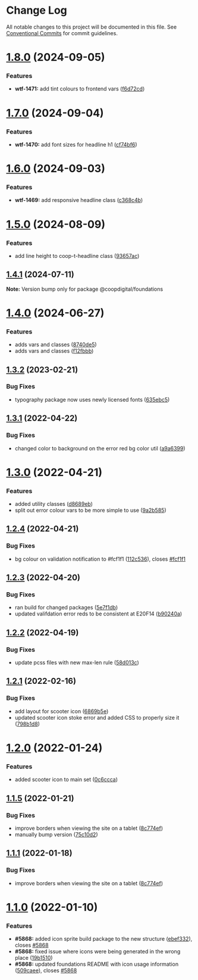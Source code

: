 # Change Log

All notable changes to this project will be documented in this file.
See [Conventional Commits](https://conventionalcommits.org) for commit guidelines.

# [1.8.0](https://github.com/coopdigital/coop-frontend/compare/@coopdigital/foundations@1.7.0...@coopdigital/foundations@1.8.0) (2024-09-05)


### Features

* **wtf-1471:** add tint colours to frontend vars ([f6d72cd](https://github.com/coopdigital/coop-frontend/commit/f6d72cd43bcd2f31aec1784dfd4c8b06caa74878))





# [1.7.0](https://github.com/coopdigital/coop-frontend/compare/@coopdigital/foundations@1.6.0...@coopdigital/foundations@1.7.0) (2024-09-04)


### Features

* **wtf-1470:** add font sizes for headline h1 ([cf74bf6](https://github.com/coopdigital/coop-frontend/commit/cf74bf6962fe5d751de5e177f96ad5984652bfbc))





# [1.6.0](https://github.com/coopdigital/coop-frontend/compare/@coopdigital/foundations@1.5.0...@coopdigital/foundations@1.6.0) (2024-09-03)


### Features

* **wtf-1469:** add responsive headline class ([c368c4b](https://github.com/coopdigital/coop-frontend/commit/c368c4b5785395321d6b1b254d74c5c7cf3f0d6a))





# [1.5.0](https://github.com/coopdigital/coop-frontend/compare/@coopdigital/foundations@1.4.1...@coopdigital/foundations@1.5.0) (2024-08-09)


### Features

* add line height to coop-t-headline class ([93657ac](https://github.com/coopdigital/coop-frontend/commit/93657acd5ba5cc0f08baf79fd1dfef64b77c19fa))





## [1.4.1](https://github.com/coopdigital/coop-frontend/compare/@coopdigital/foundations@1.4.0...@coopdigital/foundations@1.4.1) (2024-07-11)

**Note:** Version bump only for package @coopdigital/foundations





# [1.4.0](https://github.com/coopdigital/coop-frontend/compare/@coopdigital/foundations@1.3.2...@coopdigital/foundations@1.4.0) (2024-06-27)


### Features

* adds vars and classes ([8740de5](https://github.com/coopdigital/coop-frontend/commit/8740de59f4252c3028eeec920619fbd05cedccc4))
* adds vars and classes ([f12fbbb](https://github.com/coopdigital/coop-frontend/commit/f12fbbbc685fd2562e3797f3f5d8eec207ffe03c))





## [1.3.2](https://github.com/coopdigital/coop-frontend/compare/@coopdigital/foundations@1.3.1...@coopdigital/foundations@1.3.2) (2023-02-21)


### Bug Fixes

* typography package now uses newly licensed fonts ([635ebc5](https://github.com/coopdigital/coop-frontend/commit/635ebc5f8626e41b9ceb0dd6aadd8c894d38f201))





## [1.3.1](https://github.com/coopdigital/coop-frontend/compare/@coopdigital/foundations@1.3.0...@coopdigital/foundations@1.3.1) (2022-04-22)


### Bug Fixes

* changed color to background on the error red bg color util ([a9a6399](https://github.com/coopdigital/coop-frontend/commit/a9a6399546a12f687a8a9239586f4fafdc1177b6))





# [1.3.0](https://github.com/coopdigital/coop-frontend/compare/@coopdigital/foundations@1.2.4...@coopdigital/foundations@1.3.0) (2022-04-21)


### Features

* added utility classes ([d8689eb](https://github.com/coopdigital/coop-frontend/commit/d8689eb5358d756d9fde99fc96b51fa77773a1a3))
* split out error colour vars to be more simple to use ([9a2b585](https://github.com/coopdigital/coop-frontend/commit/9a2b585417990fbfe150f8573cd94d76188b02f9))





## [1.2.4](https://github.com/coopdigital/coop-frontend/compare/@coopdigital/foundations@1.2.3...@coopdigital/foundations@1.2.4) (2022-04-21)


### Bug Fixes

* bg colour on validation notification to #fcf1f1 ([112c536](https://github.com/coopdigital/coop-frontend/commit/112c53672dded1a1cc440a8b49a4a9067073c437)), closes [#fcf1f1](https://github.com/coopdigital/coop-frontend/issues/fcf1f1)





## [1.2.3](https://github.com/coopdigital/coop-frontend/compare/@coopdigital/foundations@1.2.2...@coopdigital/foundations@1.2.3) (2022-04-20)


### Bug Fixes

* ran build for changed packages ([5e7f1db](https://github.com/coopdigital/coop-frontend/commit/5e7f1dbdf38ca13b8233b81f72d3725b8a47d834))
* updated valifdation error reds to be consistent at E20F14 ([b90240a](https://github.com/coopdigital/coop-frontend/commit/b90240af9bf80d5e11c9b6d4e2089aef9ec5a795))





## [1.2.2](https://github.com/coopdigital/coop-frontend/compare/@coopdigital/foundations@1.2.1...@coopdigital/foundations@1.2.2) (2022-04-19)


### Bug Fixes

* update pcss files with new max-len rule ([58d013c](https://github.com/coopdigital/coop-frontend/commit/58d013c58111ff07521b792b0538bca2690efc74))





## [1.2.1](https://github.com/coopdigital/coop-frontend/compare/@coopdigital/foundations@1.2.0...@coopdigital/foundations@1.2.1) (2022-02-16)


### Bug Fixes

* add layout for scooter icon ([6869b5e](https://github.com/coopdigital/coop-frontend/commit/6869b5e65aa7e825001ae52d07615e6b169ec1a2))
* updated scooter icon stoke error and added CSS to properly size it ([798b1d8](https://github.com/coopdigital/coop-frontend/commit/798b1d8bc1b9d527ec78e3b47c25f5f28abd5753))





# [1.2.0](https://github.com/coopdigital/coop-frontend/compare/@coopdigital/foundations@1.1.5...@coopdigital/foundations@1.2.0) (2022-01-24)


### Features

* added scooter icon to main set ([0c6ccca](https://github.com/coopdigital/coop-frontend/commit/0c6cccabe707c10071c35bcb4b029e8fd7f40e14))





## [1.1.5](https://github.com/coopdigital/coop-frontend/compare/@coopdigital/foundations@1.1.0...@coopdigital/foundations@1.1.5) (2022-01-21)


### Bug Fixes

* improve borders when viewing the site on a tablet ([8c774ef](https://github.com/coopdigital/coop-frontend/commit/8c774efef763ff595ca35bff1f55a8de717f32e8))
* manually bump version ([75c10d2](https://github.com/coopdigital/coop-frontend/commit/75c10d2d1032d18d468c4ee8a0f6a43ea101623b))





## [1.1.1](https://github.com/coopdigital/coop-frontend/compare/@coopdigital/foundations@1.1.0...@coopdigital/foundations@1.1.1) (2022-01-18)


### Bug Fixes

* improve borders when viewing the site on a tablet ([8c774ef](https://github.com/coopdigital/coop-frontend/commit/8c774efef763ff595ca35bff1f55a8de717f32e8))





# [1.1.0](https://github.com/coopdigital/coop-frontend/compare/@coopdigital/foundations@1.0.1...@coopdigital/foundations@1.1.0) (2022-01-10)


### Features

* **#5868:** added icon sprite build package to the new structure ([ebef332](https://github.com/coopdigital/coop-frontend/commit/ebef332b76e981b84835daaf5ae98d154626a456)), closes [#5868](https://github.com/coopdigital/coop-frontend/issues/5868)
* **#5868:** fixed issue where icons were being generated in the wrong place ([19b1510](https://github.com/coopdigital/coop-frontend/commit/19b1510e9f79a4ad35aa7828e2a390d1f11a154f))
* **#5868:** updated foundations README with icon usage information ([509caee](https://github.com/coopdigital/coop-frontend/commit/509caeed7e2145d08783e25141ffd570ce5d9a2e)), closes [#5868](https://github.com/coopdigital/coop-frontend/issues/5868)
